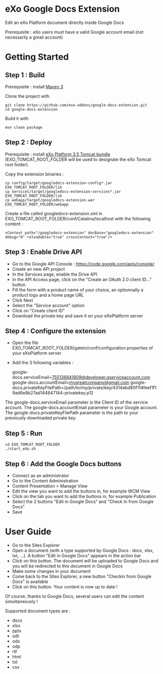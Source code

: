 eXo Google Docs Extension
===================

Edit an eXo Platform document directly inside Google Docs

Prerequisite : eXo users must have a valid Google account email (not necessarily a gmail account)

Getting Started
===============

Step 1 :  Build 
----------------
Prerequisite : install [Maven 3](http://maven.apache.org/download.html)

Clone the project with

    git clone https://github.com/exo-addons/google-docs-extension.git
    cd google-docs-extension

Build it with

    mvn clean package

Step 2 : Deploy 
---------------

Prerequisite : install [eXo Platform 3.5 Tomcat bundle](http://www.exoplatform.com/company/en/download-exo-platform) (EXO\_TOMCAT\_ROOT\_FOLDER will be used to designate the eXo Tomcat root folder).

Copy the extension binaries :

    cp config/target/googledocs-extension-config*.jar EXO_TOMCAT_ROOT_FOLDER/lib
    cp services/target/googledocs-extension-services*.jar EXO_TOMCAT_ROOT_FOLDER/lib
    cp webapp/target/googledocs-extension.war EXO_TOMCAT_ROOT_FOLDER/webapp

Create a file called googledocs-extension.xml in EXO\_TOMCAT\_ROOT\_FOLDER/conf/Catalina/localhost with the following content :

    <Context path="/googledocs-extension" docBase="googledocs-extension" debug="0" reloadable="true" crossContext="true"/>

Step 3 : Enable Drive API
-------------------------

- Go to the Google API Console : https://code.google.com/apis/console/
- Create an new API project
- In the Services page, enable the Drive API
- In the API Access page, click on the "Create an OAuth 2.0 client ID..." button
- Fill the form with a product name of your choice, an optionnally a product logo and a home page URL
- Click Next
- Select the "Service account" option
- Click on "Create client ID"
- Download the private key and save it on your eXoPlatform server

Step 4 : Configure the extension 
--------------------------------

- Open the file EXO\_TOMCAT\_ROOT\_FOLDER/gatein/conf/configuration.properties of your eXoPlatform server
- Add the 3 following variables :

    google-docs.serviceEmail=755138841809@developer.gserviceaccount.com
    google-docs.accountEmail=mygreatcompany@gmail.com
    google-docs.privateKeyFilePath=/path/to/my/private/key/4314ebd80f114feef1f19ad6e8b27ad144847144-privatekey.p12

The google-docs.serviceEmail parameter is the Client ID of the service account.
The google-docs.accountEmail parameter is your Google account.
The google-docs.privateKeyFilePath parameter is the path to your previously downloaded private key.

Step 5 : Run
------------

    cd EXO_TOMCAT_ROOT_FOLDER 
    ./start_eXo.sh

Step 6 : Add the Google Docs buttons
------------------------------------
- Connect as an administrator
- Go to the Content Administration
- Content Presentation > Manage View
- Edit the view you want to add the buttons in, for example WCM View
- Click on the tab you want to add the buttons in, for example Publication
- Select the 2 buttons "Edit in Google Docs" and "Check In from Google Docs"
- Save

User Guide
===============

- Go to the Sites Explorer
- Open a document (with a type supported by Google Docs : docx, xlsx, txt, ...). A button "Edit in Google Docs" appears in the action bar
- Click on this button. The document will be uploaded to Google Docs and you will be redirected to this document in Google Docs
- Make some changes in your document
- Come back to the Sites Explorer, a new button "Checkin from Google Docs" is available
- Click on this button. Your content is now up to date !

Of course, thanks to Google Docs, several users can edit the content simultaneously !

Supported document types are :

- docx
- xlsx
- pptx
- odt
- ods
- odp
- rtf
- html
- txt
- csv
